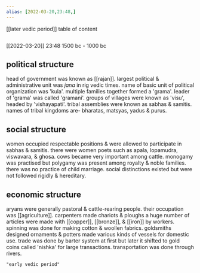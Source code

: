```yaml
---
alias: [2022-03-20,23:48,]
---
```

[[later vedic period]]
table of content
```toc
```

[[2022-03-20]] 23:48
1500 bc - 1000 bc
## political structure
head of government was known as [[rajan]].
largest political & administrative unit was *jana* in rig vedic times.
name of basic unit of political organization was 'kula'.
multiple families together formed a 'grama'.
leader of 'grama' was called 'gramani'.
groups of villages were known as 'visu', headed by 'vishayapati'.
tribal assemblies were known as sabhas & samitis. names of tribal kingdoms are- bharatas, matsyas, yadus & purus.
## social structure
women occupied respectable positions & were allowed to participate in sabhas & samitis.
there were women poets such as apala, lopamudra, viswavara, & ghosa.
cows became very important among cattle.
monogamy was practised but polygamy was present among royalty & noble families.
there was no practice of child marriage.
social distinctions existed but were not followed rigidly & hereditary.
## economic structure
aryans were generally pastoral & cattle-rearing people.
their occupation was [[agriculture]].
carpenters made chariots & ploughs
a huge number of articles were made with [[copper]], [[bronze]], & [[iron]] by workers.
spinning was done for making cotton & woollen fabrics.
goldsmiths designed ornaments & potters made various kinds of vessels for domestic use.
trade was done by barter system at first but later it shifted to gold coins called 'nishka' for large transactions.
transportation was done through rivers.

```query
"early vedic period"
```